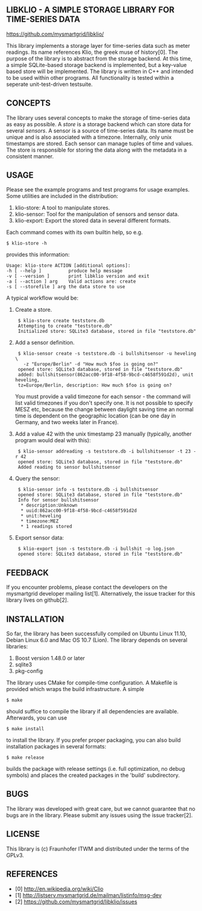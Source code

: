 ## LIBKLIO - A SIMPLE STORAGE LIBRARY FOR TIME-SERIES DATA

  https://github.com/mysmartgrid/libklio/

This library implements a storage layer for time-series data such as
meter readings. Its name references Klio, the greek muse of history[0].
The purpose of the library is to abstract from the storage backend. At
this time, a simple SQLite-based storage backend is implemented, but a
key-value based store will be implemented. The library is written in
C++ and intended to be used within other programs. All functionality is
tested within a seperate unit-test-driven testsuite.

## CONCEPTS
The library uses several concepts to make the storage of time-series
data as easy as possible. A *store* is a storage backend which can store
data for several *sensors*. A sensor is a source of time-series data.
Its name must be unique and is also associated with a timezone.
Internally, only unix timestamps are stored. Each sensor can manage
tuples of time and values. The store is responsible for storing the data
along with the metadata in a consistent manner.

## USAGE
Please see the example programs and test programs for usage examples.
Some utilities are included in the distribution:

1. klio-store: A tool to manipulate stores.
2. klio-sensor: Tool for the manipulation of sensors and sensor data.
3. klio-export: Export the stored data in several different formats.

Each command comes with its own builtin help, so e.g.

    $ klio-store -h

provides this information:

    Usage: klio-store ACTION [additional options]:
    -h [ --help ]          produce help message
    -v [ --version ]       print libklio version and exit
    -a [ --action ] arg    Valid actions are: create
    -s [ --storefile ] arg the data store to use

A typical workflow would be:

1. Create a store.

        $ klio-store create teststore.db
        Attempting to create "teststore.db"
        Initialized store: SQLite3 database, stored in file "teststore.db"

2. Add a sensor definition.

        $ klio-sensor create -s teststore.db -i bullshitsensor -u heveling \
          -z "Europe/Berlin" -d "How much $foo is going on?" 
        opened store: SQLite3 database, stored in file "teststore.db"
        added: bullshitsensor(862acc00-9f18-4f58-9bcd-c4658f591d2d), unit heveling, 
        tz=Europe/Berlin, description: How much $foo is going on?

   You must provide a valid timezone for each sensor - the command will
   list valid timezones if you don't specify one. It is not possible to
   specify MESZ etc, because the change between daylight saving time an
   normal time is dependent on the geographic location (can be one day
       in Germany, and two weeks later in France).

3. Add a value 42 with the unix timestamp 23 manually (typically, another 
    program would deal with this):

        $ klio-sensor addreading -s teststore.db -i bullshitsensor -t 23 -r 42
        opened store: SQLite3 database, stored in file "teststore.db"
        Added reading to sensor bullshitsensor

4. Query the sensor:

        $ klio-sensor info -s teststore.db -i bullshitsensor
        opened store: SQLite3 database, stored in file "teststore.db"
        Info for sensor bullshitsensor
         * description:Unknown
         * uuid:862acc00-9f18-4f58-9bcd-c4658f591d2d
         * unit:heveling
         * timezone:MEZ
         * 1 readings stored

5. Export sensor data:

        $ klio-export json -s teststore.db -i bullshit -o log.json
        opened store: SQLite3 database, stored in file "teststore.db"


## FEEDBACK
  If you encounter problems, please contact the developers on the
  mysmartgrid developer mailing list[1]. Alternatively, the issue tracker
  for this library lives on github[2].

## INSTALLATION
So far, the library has been successfully compiled on Ubuntu Linux
11.10, Debian Linux 6.0 and Mac OS 10.7 (Lion). The library depends on 
several libraries:

1. Boost version 1.48.0 or later
2. sqlite3
3. pkg-config

The library uses CMake for compile-time configuration. A Makefile is
provided which wraps the build infrastructure. A simple

    $ make

should suffice to compile the library if all dependencies are available.
Afterwards, you can use

    $ make install

to install the library. If you prefer proper packaging, you can also
build installation packages in several formats:

    $ make release

builds the package with release settings (i.e. full optimization, no
debug symbols) and places the created packages in the 'build'
subdirectory.

## BUGS 
The library was developed with great care, but we cannot guarantee that
no bugs are in the library. Please submit any issues using the issue
tracker[2].

## LICENSE
This library is (c) Fraunhofer ITWM and distributed under the terms of
the GPLv3.

## REFERENCES
 * [0] http://en.wikipedia.org/wiki/Clio
 * [1] http://listserv.mysmartgrid.de/mailman/listinfo/msg-dev
 * [2] https://github.com/mysmartgrid/libklio/issues

